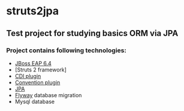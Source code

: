  # struts2jpa
 ## Test project for studying basics ORM via JPA 
 
 ### Project contains following technologies:
 - [JBoss EAP 6.4]
 - [Struts 2 framework]
 - [CDI plugin]
 - [Convention plugin]
 - [JPA]
 - [Flyway] database migration 
 - Mysql database 
 
 <!-- 
 references
 -->
 [CDI plugin]: https://struts.apache.org/plugins/cdi/
 [JBoss EAP 6.4]: https://access.redhat.com/documentation/en-us/red_hat_jboss_enterprise_application_platform/6.4/html-single/installation_guide/index
 [Convention plugin]: https://struts.apache.org/plugins/convention/
 [Hibernate]:https://docs.jboss.org/hibernate/orm/5.4/quickstart/html_single/
 [ORM]: https://docs.jboss.org/hibernate/orm/5.2/userguide/html_single/Hibernate_User_Guide.html
 [Flyway]: https://flywaydb.org/documentation/
 [JDBC]: http://www.javenue.info/post/java-jdbc-api
 [JNDI datasource]: https://tomcat.apache.org/tomcat-8.0-doc/jndi-datasource-examples-howto.html
 [strutsssql]: ../strutssql
 [JPA]: https://www.objectdb.com/api/java/jpa
